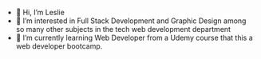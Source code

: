 - 👋 Hi, I’m Leslie
- 👀 I’m interested in Full Stack Development and Graphic Design among so many other subjects in the tech web development department
- 🌱 I’m currently learning Web Developer from a Udemy course that this a web developer bootcamp.

<!---
LeslieLopez25/LeslieLopez25 is a ✨ special ✨ repository because its `README.md` (this file) appears on your GitHub profile.
You can click the Preview link to take a look at your changes.
--->
